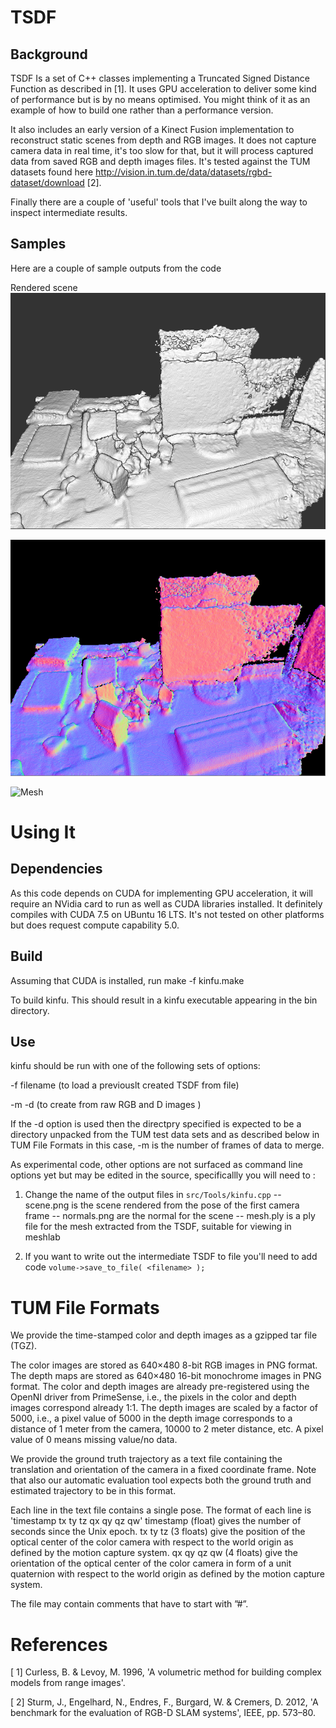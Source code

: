 # TSDF

## Background

TSDF Is a set of C++ classes implementing a Truncated Signed Distance Function as described in [1].
It uses GPU acceleration to deliver some kind of performance but is by no means optimised.  You might think of it as an example of how to build one rather than a performance version.

It also includes an early version of a Kinect Fusion implementation to reconstruct static scenes from depth and RGB images.  It does not capture camera data in real time, it's too slow for that, but it will process captured data from saved RGB and depth images files. It's tested against the TUM datasets found here http://vision.in.tum.de/data/datasets/rgbd-dataset/download  [2].

Finally there are a couple of 'useful' tools that I've built along the way to inspect intermediate results.

## Samples
Here are a couple of sample outputs from the code

Rendered scene
![Rendered scene](/images/scene.png)

![Normals](/images/normals.png)

![Mesh](/images/mesh.ply)


# Using It

## Dependencies
As this code depends on CUDA for implementing GPU acceleration, it will require an NVidia card to run as well as CUDA libraries installed. It definitely compiles with CUDA 7.5 on UBuntu 16 LTS. It's not tested on other platforms but does request compute capability 5.0.

## Build

Assuming that CUDA is installed, run 
    make -f kinfu.make

To build kinfu. This should result in a kinfu executable appearing in the bin directory.

## Use

kinfu should be run with one of the following sets of options:

-f filename (to load a previouslt created TSDF from file)

-m <number of frames>  -d <directory> (to create from raw RGB and D images )

If the -d option is used then the directpry specified is expected to be a directory unpacked from the TUM test data sets and as described below in TUM File Formats in this case, -m is the number of frames of data to merge.

As experimental code, other options are not surfaced as command line options yet but may be edited in the source, specificallly you will need to :

1. Change the name of the output files in `src/Tools/kinfu.cpp`
-- scene.png is the scene rendered from the pose of the first camera frame
-- normals.png are the normal for the scene
-- mesh.ply is a ply file for the mesh extracted from the TSDF, suitable for viewing in meshlab

2. If you want to write out the intermediate TSDF to file you'll need to add code `volume->save_to_file( <filename> );`


# TUM File Formats
We provide the time-stamped color and depth images as a gzipped tar file (TGZ).

The color images are stored as 640×480 8-bit RGB images in PNG format.
The depth maps are stored as 640×480 16-bit monochrome images in PNG format.
The color and depth images are already pre-registered using the OpenNI driver from PrimeSense, i.e., the pixels in the color and depth images correspond already 1:1.
The depth images are scaled by a factor of 5000, i.e., a pixel value of 5000 in the depth image corresponds to a distance of 1 meter from the camera, 10000 to 2 meter distance, etc. A pixel value of 0 means missing value/no data.



We provide the ground truth trajectory as a text file containing the translation and orientation of the camera in a fixed coordinate frame. Note that also our automatic evaluation tool expects both the ground truth and estimated trajectory to be in this format.

Each line in the text file contains a single pose.
The format of each line is 'timestamp tx ty tz qx qy qz qw'
timestamp (float) gives the number of seconds since the Unix epoch.
tx ty tz (3 floats) give the position of the optical center of the color camera with respect to the world origin as defined by the motion capture system.
qx qy qz qw (4 floats) give the orientation of the optical center of the color camera in form of a unit quaternion with respect to the world origin as defined by the motion capture system.

The file may contain comments that have to start with ”#”.


# References
[ 1] Curless, B. & Levoy, M. 1996, 'A volumetric method for building complex models from range images'.

[ 2] Sturm, J., Engelhard, N., Endres, F., Burgard, W. & Cremers, D. 2012, 'A benchmark for the evaluation of RGB-D SLAM systems', IEEE, pp. 573–80.
